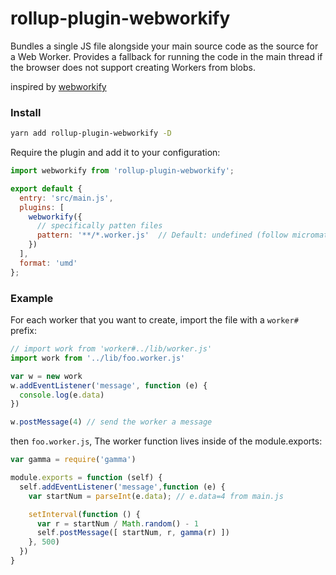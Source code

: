 # rollup-plugin-webworkify

Bundles a single JS file alongside your main source code as the source for a
Web Worker. Provides a fallback for running the code in the main thread if the
browser does not support creating Workers from blobs.

inspired by [webworkify](https://github.com/substack/webworkify)

### Install

```sh
yarn add rollup-plugin-webworkify -D
```

Require the plugin and add it to your configuration:

```js
import webworkify from 'rollup-plugin-webworkify';

export default {
  entry: 'src/main.js',
  plugins: [
    webworkify({
      // specifically patten files
      pattern: '**/*.worker.js'  // Default: undefined (follow micromath globs)
    })
  ],
  format: 'umd'
};
```

### Example

For each worker that you want to create, import the file with a `worker#` prefix:

```js
// import work from 'worker#../lib/worker.js'
import work from '../lib/foo.worker.js'

var w = new work
w.addEventListener('message', function (e) {
  console.log(e.data)
})

w.postMessage(4) // send the worker a message
```

then `foo.worker.js`, The worker function lives inside of the module.exports:

```js
var gamma = require('gamma')

module.exports = function (self) {
  self.addEventListener('message',function (e) {
    var startNum = parseInt(e.data); // e.data=4 from main.js

    setInterval(function () {
      var r = startNum / Math.random() - 1
      self.postMessage([ startNum, r, gamma(r) ])
    }, 500)
  })
}
```
